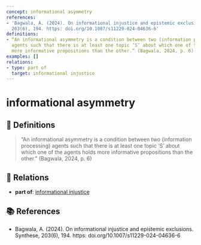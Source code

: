 ```yaml
---
concept: informational asymmetry
references:
- 'Bagwala, A. (2024). On informational injustice and epistemic exclusions. Synthese,
  203(6), 194. https: doi.org/10.1007/s11229-024-04636-6'
definitions:
- “An informational asymmetry is a condition between two (information processing)
  agents such that there is at least one topic ‘S’ about which one of the agents holds
  more informative propositions than the other.” (Bagwala, 2024, p. 6)
examples: []
relations:
- type: part of
  target: informational injustice
---
```


# informational asymmetry

## 📖 Definitions

> “An informational asymmetry is a condition between two (information processing) agents such that there is at least one topic ‘S’ about which one of the agents holds more informative propositions than the other.” (Bagwala, 2024, p. 6)

## 🔗 Relations

- **part of**: [informational injustice](./informational-injustice.md)

## 📚 References

- Bagwala, A. (2024). On informational injustice and epistemic exclusions. Synthese, 203(6), 194. https: doi.org/10.1007/s11229-024-04636-6
